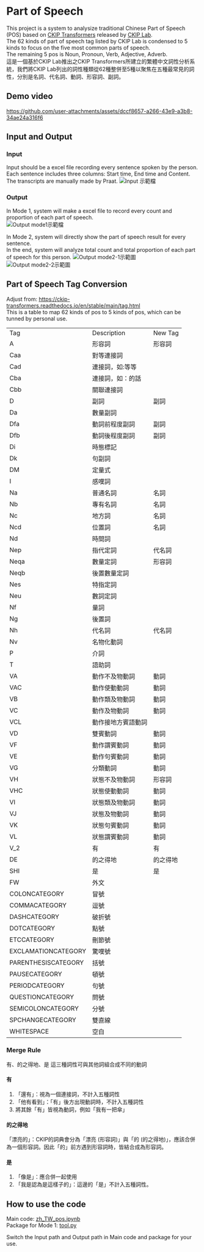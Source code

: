 # Part of Speech
This project is a system to analysize traditional Chinese Part of Speech (POS) based on [CKIP Transformers](https://github.com/ckiplab/ckip-transformers) released by [CKIP Lab](https://github.com/ckiplab).  
The 62 kinds of part of speech tag listed by CKIP Lab is condensed to 5 kinds to focus on the five most common parts of speech.  
The remaining 5 pos is Noun, Pronoun, Verb, Adjective, Adverb.  
這是一個基於CKIP Lab推出之CKIP Transformers所建立的繁體中文詞性分析系統，我們將CKIP Lab列出的詞性種類從62種整併至5種以聚焦在五種最常見的詞性，分別是名詞、代名詞、動詞、形容詞、副詞。

## Demo video
https://github.com/user-attachments/assets/dccf8657-a266-43e9-a3b8-34ae24a316f6

## Input and Output
### Input
Input should be a excel file recording every sentence spoken by the person. Each sentence includes three columns: Start time, End time and Content. The transcripts are manually made by Praat.
![Input 示範檔](https://github.com/user-attachments/assets/b9c9df26-d3c0-47a6-bb54-7948fe42b6ea)


### Output
In Mode 1, system will make a excel file to record every count and proportion of each part of speech.  
![Output mode1示範檔](https://github.com/user-attachments/assets/e454f1b1-6a28-405b-8253-e9947e58f630)

In Mode 2, system will directly show the part of speech result for every sentence.  
In the end, system will analyze total count and total proportion of each part of speech for this person.
![Output mode2-1示範圖](https://github.com/user-attachments/assets/f3bc133a-4d2b-4499-8fd6-046a2881d03a)
![Output mode2-2示範圖](https://github.com/user-attachments/assets/c22e4fab-0ba5-4c51-8dad-e530230ff1f5)

## Part of Speech Tag Conversion
Adjust from: https://ckip-transformers.readthedocs.io/en/stable/main/tag.html  
This is a table to map 62 kinds of pos to 5 kinds of pos, which can be tunned by personal use.  
<table>
  <tr>
    <td>Tag</td>
    <td>Description</td>
    <td>New Tag</td>
  </tr>
  <tr>
    <td>A</td>
    <td>形容詞</td>
    <td>形容詞</td>
  </tr>
  <tr>
    <td>Caa</td>
    <td>對等連接詞</td>
    <td></td>
  </tr>
  <tr>
    <td>Cad</td>
    <td>連接詞，如:等等</td>
    <td></td>
  </tr>
  <tr>
    <td>Cba</td>
    <td>連接詞，如：的話</td>
    <td></td>
  </tr> 
  <tr>
    <td>Cbb</td>
    <td>關聯連接詞</td>
    <td></td>
  </tr> 
  <tr>
    <td>D</td>
    <td>副詞</td>
    <td>副詞</td>
  </tr> 
  <tr>
    <td>Da</td>
    <td>數量副詞</td>
    <td></td>
  </tr>
  <tr>
    <td>Dfa</td>
    <td>動詞前程度副詞</td>
    <td>副詞</td>
  </tr>
  <tr>
    <td>Dfb</td>
    <td>動詞後程度副詞</td>
    <td>副詞</td>
  </tr>
  <tr>
    <td>Di</td>
    <td>時態標記</td>
    <td></td>
  </tr>
  <tr>
    <td>Dk</td>
    <td>句副詞</td>
    <td></td>
  </tr>
  <tr>
    <td>DM</td>
    <td>定量式</td>
    <td></td>
  </tr>
  <tr>
    <td>I</td>
    <td>感嘆詞</td>
    <td></td>
  </tr>  
  <tr>
    <td>Na</td>
    <td>普通名詞</td>
    <td>名詞</td>
  </tr> 
  <tr>
    <td>Nb</td>
    <td>專有名詞</td>
    <td>名詞</td>
  </tr> 
  <tr>
    <td>Nc</td>
    <td>地方詞</td>
    <td>名詞</td>
  </tr> 
  <tr>
    <td>Ncd</td>
    <td>位置詞</td>
    <td>名詞</td>
  </tr> 
  <tr>
    <td>Nd</td>
    <td>時間詞</td>
    <td></td>
  </tr> 
  <tr>
    <td>Nep</td>
    <td>指代定詞</td>
    <td>代名詞</td>
  </tr> 
  <tr>
    <td>Neqa</td>
    <td>數量定詞</td>
    <td>形容詞</td>
  </tr> 
  <tr>
    <td>Neqb</td>
    <td>後置數量定詞</td>
    <td></td>
  </tr> 
  <tr>
    <td>Nes</td>
    <td>特指定詞</td>
    <td></td>
  </tr> 
  <tr>
    <td>Neu</td>
    <td>數詞定詞</td>
    <td></td>
  </tr> 
  <tr>
    <td>Nf</td>
    <td>量詞</td>
    <td></td>
  </tr> 
  <tr>
    <td>Ng</td>
    <td>後置詞</td>
    <td></td>
  </tr> 
  <tr>
    <td>Nh</td>
    <td>代名詞</td>
    <td>代名詞</td>
  </tr> 
  <tr>
    <td>Nv</td>
    <td>名物化動詞</td>
    <td></td>
  </tr> 
  <tr>
    <td>P</td>
    <td>介詞</td>
    <td></td>
  </tr> 
  <tr>
    <td>T</td>
    <td>語助詞</td>
    <td></td>
  </tr> 
  <tr>
    <td>VA</td>
    <td>動作不及物動詞</td>
    <td>動詞</td>
  </tr> 
  <tr>
    <td>VAC</td>
    <td>動作使動動詞</td>
    <td>動詞</td>
  </tr> 
  <tr>
    <td>VB</td>
    <td>動作類及物動詞</td>
    <td>動詞</td>
  </tr> 
  <tr>
    <td>VC</td>
    <td>動作及物動詞</td>
    <td>動詞</td>
  </tr> 
  <tr>
    <td>VCL</td>
    <td>動作接地方賓語動詞</td>
    <td></td>
  </tr> 
  <tr>
    <td>VD</td>
    <td>雙賓動詞</td>
    <td>動詞</td>
  </tr> 
  <tr>
    <td>VF</td>
    <td>動作謂賓動詞</td>
    <td>動詞</td>
  </tr> 
  <tr>
    <td>VE</td>
    <td>動作句賓動詞</td>
    <td>動詞</td>
  </tr> 
  <tr>
    <td>VG</td>
    <td>分類動詞</td>
    <td>動詞</td>
  </tr> 
  <tr>
    <td>VH</td>
    <td>狀態不及物動詞</td>
    <td>形容詞</td>
  </tr> 
  <tr>
    <td>VHC</td>
    <td>狀態使動動詞</td>
    <td>動詞</td>
  </tr> 
  <tr>
    <td>VI</td>
    <td>狀態類及物動詞</td>
    <td>動詞</td>
  </tr> 
  <tr>
    <td>VJ</td>
    <td>狀態及物動詞</td>
    <td>動詞</td>
  </tr> 
  <tr>
    <td>VK</td>
    <td>狀態句賓動詞</td>
    <td>動詞</td>
  </tr> 
  <tr>
    <td>VL</td>
    <td>狀態謂賓動詞</td>
    <td>動詞</td>
  </tr> 
  <tr>
    <td>V_2</td>
    <td>有</td>
    <td>有</td>
  </tr> 
  <tr>
    <td>DE</td>
    <td>的之得地</td>
    <td>的之得地</td>
  </tr> 
  <tr>
    <td>SHI</td>
    <td>是</td>
    <td>是</td>
  </tr> 
  <tr>
    <td>FW</td>
    <td>外文</td>
    <td></td>
  </tr> 
  <tr>
    <td>COLONCATEGORY</td>
    <td>冒號</td>
    <td></td>
  </tr> 
  <tr>
    <td>COMMACATEGORY</td>
    <td>逗號</td>
    <td></td>
  </tr> 
  <tr>
    <td>DASHCATEGORY</td>
    <td>破折號</td>
    <td></td>
  </tr> 
  <tr>
    <td>DOTCATEGORY</td>
    <td>點號</td>
    <td></td>
  </tr> 
  <tr>
    <td>ETCCATEGORY</td>
    <td>刪節號</td>
    <td></td>
  </tr> 
  <tr>
    <td>EXCLAMATIONCATEGORY</td>
    <td>驚嘆號</td>
    <td></td>
  </tr> 
  <tr>
    <td>PARENTHESISCATEGORY</td>
    <td>括號</td>
    <td></td>
  </tr> 
  <tr>
    <td>PAUSECATEGORY</td>
    <td>頓號</td>
    <td></td>
  </tr> 
  <tr>
    <td>PERIODCATEGORY</td>
    <td>句號</td>
    <td></td>
  </tr> 
  <tr>
    <td>QUESTIONCATEGORY</td>
    <td>問號</td>
    <td></td>
  </tr> 
  <tr>
    <td>SEMICOLONCATEGORY</td>
    <td>分號</td>
    <td></td>
  </tr> 
  <tr>
    <td>SPCHANGECATEGORY</td>
    <td>雙直線</td>
    <td></td>
  </tr> 
  <tr>
    <td>WHITESPACE</td>
    <td>空白</td>
    <td></td>
  </tr> 
</table>

### Merge Rule
有、的之得地、是 這三種詞性可與其他詞組合成不同的動詞  
#### 有
1. 「還有」：視為一個連接詞，不計入五種詞性
2. 「他有看到」：「有」後方出現動詞時，不計入五種詞性
3. 將其餘「有」皆視為動詞，例如「我有一把傘」

#### 的之得地
「漂亮的」：CKIP的詞典會分為「漂亮 (形容詞)」與「的 (的之得地)」，應該合併為一個形容詞。因此「的」前方遇到形容詞時，皆結合成為形容詞。

#### 是
1. 「像是」：應合併一起使用
2. 「我是認為是這樣子的」：這邊的「是」不計入五種詞性。

## How to use the code 
Main code: [zh_TW_pos.ipynb](https://github.com/WalterOuO/partofspeech/blob/main/zh_TW_pos.ipynb)  
Package for Mode 1: [tool.py](https://github.com/WalterOuO/partofspeech/blob/main/tool.py)

Switch the Input path and Output path in Main code and package for your use. 
